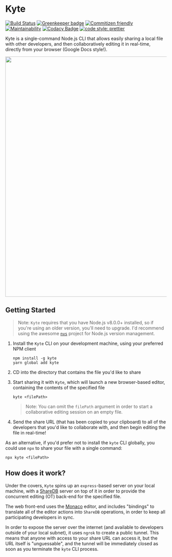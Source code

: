 # Kyte

[![Build Status](https://travis-ci.org/lostintangent/kyte.svg?branch=master)](https://travis-ci.org/lostintangent/kyte)
[![Greenkeeper badge](https://badges.greenkeeper.io/lostintangent/kyte.svg)](https://greenkeeper.io/)
[![Commitizen friendly](https://img.shields.io/badge/commitizen-friendly-brightgreen.svg)](http://commitizen.github.io/cz-cli/)
[![Maintainability](https://api.codeclimate.com/v1/badges/84be0e61815a8fbd3aef/maintainability)](https://codeclimate.com/github/lostintangent/kyte/maintainability)
[![Codacy Badge](https://api.codacy.com/project/badge/Grade/b7c97aa5ef87430ca1eb48c7399c41d3)](https://www.codacy.com/app/lostintangent/kyte?utm_source=github.com&amp;utm_medium=referral&amp;utm_content=lostintangent/kyte&amp;utm_campaign=Badge_Grade)
[![code style: prettier](https://img.shields.io/badge/code_style-prettier-ff69b4.svg)](https://github.com/prettier/prettier)

Kyte is a single-command Node.js CLI that allows easily sharing a local file with other developers, and then collaboratively editing it in real-time, directly from your browser (Google Docs style!).

<img width="750"  src="https://user-images.githubusercontent.com/116461/30508388-dc197cf6-9a4a-11e7-8f8e-2f03a6cd632d.png" />

## Getting Started

> Note: `Kyte` requires that you have Node.js v8.0.0+ installed, so if you're using an older version, you'll need to upgrade. I'd recommend using the awesome [`nvs`](github.com/jasongin/nvs) project for Node.js version management.

1. Install the `Kyte` CLI on your development machine, using your preferred NPM client

    ```shell
    npm install -g kyte
    yarn global add kyte
    ```

2. CD into the directory that contains the file you'd like to share

3. Start sharing it with `Kyte`, which will launch a new browser-based editor, containing the contents of the specified file

    ```shell
    kyte <filePath>
    ```

    > Note: You can omit the `filePath` argument in order to start a collaborative editing session on an empty file.

4. Send the share URL (that has been copied to your clipboard) to all of the developers that you'd like to collaborate with, and then begin editing the file in real-time!

As an alternative, if you'd prefer not to install the `kyte` CLI globally, you could use `npx` to share your file with a single command:

```shell
npx kyte <filePath>
```

## How does it work?

Under the covers, `Kyte` spins up an `express`-based server on your local machine, with a [ShareDB](https://github.com/share/sharedb/) server on top of it in order to provide the concurrent editing (OT) back-end for the specified file.

The web front-end uses the [Monaco](https://microsoft.github.io/monaco-editor) editor, and includes "bindings" to translate all of the editor actions into `ShareDB` operations, in order to keep all participating developers in sync.

In order to expose the server over the internet (and available to developers outside of your local subnet), it uses `ngrok` to create a public tunnel. This means that anyone with access to your share URL can access it, but the URL itself is "unguessable", and the tunnel will be immediately closed as soon as you terminate the `kyte` CLI process.
